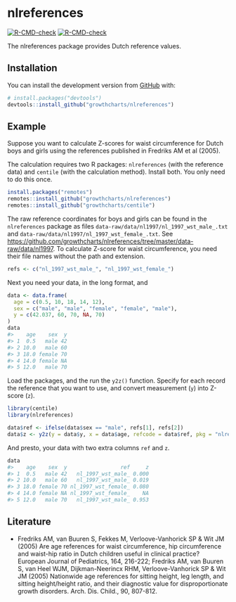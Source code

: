 
<!-- README.md is generated from README.Rmd. Please edit that file -->

# nlreferences

<!-- badges: start -->

[![R-CMD-check](https://github.com/growthcharts/nlreferences/workflows/R-CMD-check/badge.svg)](https://github.com/growthcharts/nlreferences/actions)
[![R-CMD-check](https://github.com/growthcharts/nlreferences/actions/workflows/R-CMD-check.yaml/badge.svg)](https://github.com/growthcharts/nlreferences/actions/workflows/R-CMD-check.yaml)
<!-- badges: end -->

The nlreferences package provides Dutch reference values.

## Installation

You can install the development version from
[GitHub](https://github.com/) with:

``` r
# install.packages("devtools")
devtools::install_github("growthcharts/nlreferences")
```

## Example

Suppose you want to calculate Z-scores for waist circumference for Dutch
boys and girls using the references published in Fredriks AM et al
(2005).

The calculation requires two R packages: `nlreferences` (with the
reference data) and `centile` (with the calculation method). Install
both. You only need to do this once.

``` r
install.packages("remotes")
remotes::install_github("growthcharts/nlreferences")
remotes::install_github("growthcharts/centile")
```

The raw reference coordinates for boys and girls can be found in the
`nlreferences` package as files
`data-raw/data/nl1997/nl_1997_wst_male_.txt` and
`data-raw/data/nl1997/nl_1997_wst_female_.txt`. See
<https://github.com/growthcharts/nlreferences/tree/master/data-raw/data/nl1997>.
To calculate Z-score for waist circumference, you need their file names
without the path and extension.

``` r
refs <- c("nl_1997_wst_male_", "nl_1997_wst_female_")
```

Next you need your data, in the long format, and

``` r
data <- data.frame(
  age = c(0.5, 10, 18, 14, 12),
  sex = c("male", "male", "female", "female", "male"),
  y = c(42.037, 60, 70, NA, 70)
)
data
#>    age    sex  y
#> 1  0.5   male 42
#> 2 10.0   male 60
#> 3 18.0 female 70
#> 4 14.0 female NA
#> 5 12.0   male 70
```

Load the packages, and the run the `y2z()` function. Specify for each
record the reference that you want to use, and convert measurement (`y`)
into Z-score (`z`).

``` r
library(centile)
library(nlreferences)

data$ref <- ifelse(data$sex == "male", refs[1], refs[2])
data$z <- y2z(y = data$y, x = data$age, refcode = data$ref, pkg = "nlreferences", verbose = TRUE)
```

And presto, your data with two extra columns `ref` and `z`.

``` r
data
#>    age    sex  y                 ref     z
#> 1  0.5   male 42   nl_1997_wst_male_ 0.000
#> 2 10.0   male 60   nl_1997_wst_male_ 0.019
#> 3 18.0 female 70 nl_1997_wst_female_ 0.080
#> 4 14.0 female NA nl_1997_wst_female_    NA
#> 5 12.0   male 70   nl_1997_wst_male_ 0.953
```

## Literature

- Fredriks AM, van Buuren S, Fekkes M, Verloove-Vanhorick SP & Wit
  JM (2005) Are age references for waist circumference, hip
  circumference and waist-hip ratio in Dutch children useful in clinical
  practice? European Journal of Pediatrics, 164, 216-222; Fredriks AM,
  van Buuren S, van Heel WJM, Dijkman-Neerincx RHM, Verloove-Vanhorick
  SP & Wit JM (2005) Nationwide age references for sitting height, leg
  length, and sitting height/height ratio, and their diagnostic value
  for disproportionate growth disorders. Arch. Dis. Child., 90, 807-812.
